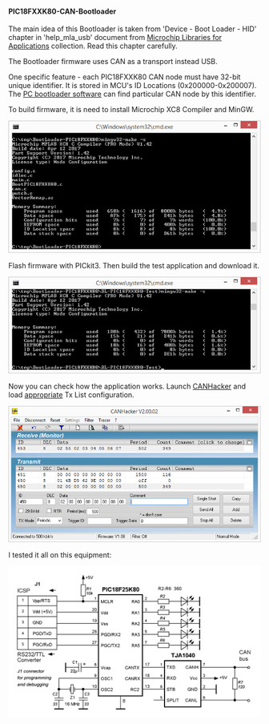 #### PIC18FXXK80-CAN-Bootloader

The main idea of this Bootloader is taken from 'Device - Boot Loader - HID' chapter in 'help\_mla\_usb' document from [Microchip Libraries for Applications](https://www.microchip.com/mplab/microchip-libraries-for-applications) collection. Read this chapter carefully.

The Bootloader firmware uses CAN as a transport instead USB.

One specific feature - each PIC18FXXK80 CAN node must have 32-bit unique identifier. It is stored in MCU's ID Locations (0x200000-0x200007). The [PC bootloader software](https://github.com/qnx425/mpcanflash) can find particular CAN node by this identifier.

To build firmware, it is need to install Microchip XC8 Compiler and MinGW.

![](images/make-bl.png)

Flash firmware with PICkit3. Then build the test application and download it.

![](images/make-app.png)

Now you can check how the application works. Launch [CANHacker](https://cdn.hackaday.io/files/12644540960896/CANHackerV2.00.02.zip) and load [appropriate](test/mpcanflash.txl) Tx List configuration.

![](images/app.png)

I tested it all on this equipment:

![](images/PIC18F25K80.GIF)
